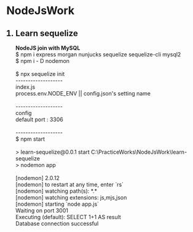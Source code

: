 # NodeJsWork
 
<ol>
 <h2><li>Learn sequelize</li></h2>
 <p><b>NodeJS join with MySQL</b><br>
$ npm i express morgan nunjucks sequelize sequelize-cli mysql2<br>
$ npm i - D nodemon<br>
<br>
$ npx sequelize init<br>
-------------------<br>
index.js<br>
process.env.NODE_ENV || config.json's setting name<br>
<br>
-------------------<br>
config<br>
default port : 3306<br>
<br>
-------------------<br>
$ npm start<br>
<br>
> learn-sequelize@0.0.1 start C:\PracticeWorks\NodeJsWork\learn-sequelize<br>
> nodemon app<br>
<br>
[nodemon] 2.0.12<br>
[nodemon] to restart at any time, enter `rs`<br>
[nodemon] watching path(s): *.*<br>
[nodemon] watching extensions: js,mjs,json<br>
[nodemon] starting `node app.js`<br>
Waiting on port  3001<br>
Executing (default): SELECT 1+1 AS result<br>
  Database connection successful<br></p>
<ol>
